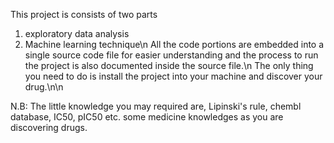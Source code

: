 This project is consists of two parts 
 1. exploratory data analysis
 2. Machine learning technique\n
All the code portions are embedded into a single source code file for easier understanding and the process to run the project is also documented inside the source file.\n
The only thing you need to do is install the project into your machine and discover your drug.\n\n

N.B: The little knowledge you may required are, Lipinski's rule, chembl database, IC50, pIC50 etc. some medicine knowledges as you are discovering drugs. 
